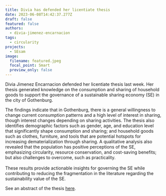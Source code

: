 ```yaml
---
title: Divia has defended her licentiate thesis
date: 2023-06-08T14:42:37.277Z
draft: false
featured: false
authors:
  - divia-jimenez-encarnacion
tags:
  - circularity
projects:
  - SEsam
image:
  filename: featured.jpeg
  focal_point: Smart
  preview_only: false
---
```

Divia Jimenez Encarnacion defended her licentiate thesis last week. Her thesis generated knowledge on the consumption and sharing of household goods to support the governance of a sustainable sharing economy (SE) in the city of Gothenburg. 

The findings indicate that in Gothenburg, there is a general willingness to change current consumption patterns and a high level of interest in sharing, though interest changes depending on sharing activities. The thesis also identifies demographic factors such as gender, age, and education level that significantly shape consumption and sharing; and household goods such as clothes, furniture, and tools that are potential hotspots for increasing dematerialization through sharing. A qualitative analysis also revealed that the population has positive perceptions of the SE, emphasizing circularity, resource conservation, and cost-saving benefits; but also challenges to overcome, such as practicality.\
 \
These results provide actionable insights for governing the SE while contributing to reducing the fragmentation in the literature regarding the sustainability value of the SE.

See an abstract of the thesis [here](https://research.chalmers.se/publication/535743).